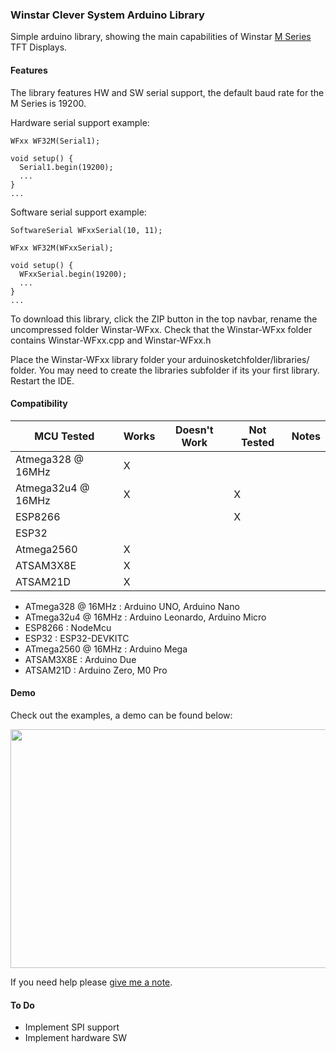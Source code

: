 ### Winstar Clever System Arduino Library

Simple arduino library, showing the main capabilities of Winstar [M Series](https://www.winstar.com.tw/products/tft-lcd/clever-system-tft.html) TFT Displays.

#### Features

The library features HW and SW serial support, the default baud rate for the M Series is 19200.  

Hardware serial support example:

```
WFxx WF32M(Serial1);

void setup() {
  Serial1.begin(19200);
  ...
}
...
```

Software serial support example: 

```
SoftwareSerial WFxxSerial(10, 11);

WFxx WF32M(WFxxSerial);

void setup() {
  WFxxSerial.begin(19200);
  ...
}
...

```

To download this library, click the ZIP button in the top navbar, rename the uncompressed folder Winstar-WFxx. Check that the Winstar-WFxx folder contains Winstar-WFxx.cpp and Winstar-WFxx.h

Place the Winstar-WFxx library folder your arduinosketchfolder/libraries/ folder. You may need to create the libraries subfolder if its your first library. Restart the IDE.

#### Compatibility

| MCU Tested         | Works         | Doesn't Work  | Not Tested    | Notes         |
| ------------------ | ------------- | ------------- | ------------- | ------------- |
| Atmega328 @ 16MHz  | X             |               |               |               |
| Atmega32u4 @ 16MHz | X             |               | X             |               |
| ESP8266            |               |               | X             |               |
| ESP32              |               |               |               |               |
| Atmega2560         | X             |               |               |               |
| ATSAM3X8E          | X             |               |               |               |
| ATSAM21D           | X             |               |               |               |

- ATmega328 @ 16MHz : Arduino UNO, Arduino Nano
- ATmega32u4 @ 16MHz : Arduino Leonardo, Arduino Micro 
- ESP8266 : NodeMcu
- ESP32 : ESP32-DEVKITC
- ATmega2560 @ 16MHz : Arduino Mega
- ATSAM3X8E : Arduino Due
- ATSAM21D : Arduino Zero, M0 Pro

#### Demo

Check out the examples, a demo can be found below:

<p align="center">
  <img width="678" height="382" src="https://github.com/kamval/WINSTAR-WFxx/blob/master/WFxx%20Documents/GUI_Demo.gif">
</p>

If you need help please <a href = "mailto: kamen.valkov@comet.bg">give me a note</a>.

#### To Do

- Implement SPI support
- Implement hardware SW